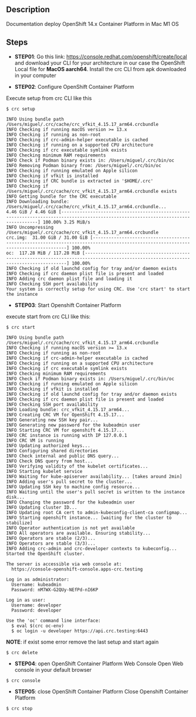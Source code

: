 ## Description
Documentation deploy OpenShift 14.x Container Platform in Mac M1 OS

## Steps

- **STEP01**: Go this link: https://console.redhat.com/openshift/create/local and download your CLI for your architecture in our case the OpenShift Local file for **MacOS aarch64**. Install the crc CLI from apk downloaded in your computer

- **STEP02**: Configure OpenShift Container Platform

Execute setup from crc CLI like this

```
$ crc setup

INFO Using bundle path /Users/miguel/.crc/cache/crc_vfkit_4.15.17_arm64.crcbundle
INFO Checking if running macOS version >= 13.x    
INFO Checking if running as non-root              
INFO Checking if crc-admin-helper executable is cached
INFO Checking if running on a supported CPU architecture
INFO Checking if crc executable symlink exists    
INFO Checking minimum RAM requirements            
INFO Check if Podman binary exists in: /Users/miguel/.crc/bin/oc
INFO Removing Podman binary from: /Users/miguel/.crc/bin/oc
INFO Checking if running emulated on Apple silicon
INFO Checking if vfkit is installed               
INFO Checking if CRC bundle is extracted in '$HOME/.crc'
INFO Checking if /Users/miguel/.crc/cache/crc_vfkit_4.15.17_arm64.crcbundle exists
INFO Getting bundle for the CRC executable        
INFO Downloading bundle: /Users/miguel/.crc/cache/crc_vfkit_4.15.17_arm64.crcbundle...
4.46 GiB / 4.46 GiB [-----------------------------------------------------------------------------------------------------------------------------------] 100.00% 3.25 MiB/s
INFO Uncompressing /Users/miguel/.crc/cache/crc_vfkit_4.15.17_arm64.crcbundle
crc.img:  31.00 GiB / 31.00 GiB [----------------------------------------------------------------------------------------------------------------------------------] 100.00%
oc:  117.28 MiB / 117.28 MiB [-------------------------------------------------------------------------------------------------------------------------------------] 100.00%
INFO Checking if old launchd config for tray and/or daemon exists
INFO Checking if crc daemon plist file is present and loaded
INFO Adding crc daemon plist file and loading it  
INFO Checking SSH port availability               
Your system is correctly setup for using CRC. Use 'crc start' to start the instance
```

- **STEP03**: Start Openshift Container Platform

execute start from crc CLI like this:

```
$ crc start

INFO Using bundle path /Users/miguel/.crc/cache/crc_vfkit_4.15.17_arm64.crcbundle
INFO Checking if running macOS version >= 13.x    
INFO Checking if running as non-root              
INFO Checking if crc-admin-helper executable is cached
INFO Checking if running on a supported CPU architecture
INFO Checking if crc executable symlink exists    
INFO Checking minimum RAM requirements            
INFO Check if Podman binary exists in: /Users/miguel/.crc/bin/oc
INFO Checking if running emulated on Apple silicon
INFO Checking if vfkit is installed               
INFO Checking if old launchd config for tray and/or daemon exists
INFO Checking if crc daemon plist file is present and loaded
INFO Checking SSH port availability               
INFO Loading bundle: crc_vfkit_4.15.17_arm64...   
INFO Creating CRC VM for OpenShift 4.15.17...     
INFO Generating new SSH key pair...               
INFO Generating new password for the kubeadmin user
INFO Starting CRC VM for openshift 4.15.17...     
INFO CRC instance is running with IP 127.0.0.1    
INFO CRC VM is running                            
INFO Updating authorized keys...                  
INFO Configuring shared directories               
INFO Check internal and public DNS query...       
INFO Check DNS query from host...                 
INFO Verifying validity of the kubelet certificates...
INFO Starting kubelet service                     
INFO Waiting for kube-apiserver availability... [takes around 2min]
INFO Adding user's pull secret to the cluster...  
INFO Updating SSH key to machine config resource...
INFO Waiting until the user's pull secret is written to the instance disk...
INFO Changing the password for the kubeadmin user
INFO Updating cluster ID...                       
INFO Updating root CA cert to admin-kubeconfig-client-ca configmap...
INFO Starting openshift instance... [waiting for the cluster to stabilize]
INFO Operator authentication is not yet available
INFO All operators are available. Ensuring stability...
INFO Operators are stable (2/3)...                
INFO Operators are stable (3/3)...                
INFO Adding crc-admin and crc-developer contexts to kubeconfig...
Started the OpenShift cluster.

The server is accessible via web console at:
  https://console-openshift-console.apps-crc.testing

Log in as administrator:
  Username: kubeadmin
  Password: nM7WX-G2QUy-NEfPd-nI6KP

Log in as user:
  Username: developer
  Password: developer

Use the 'oc' command line interface:
  $ eval $(crc oc-env)
  $ oc login -u developer https://api.crc.testing:6443
  ```

**NOTE**: if exist some error remove the last setup and start again

```
$ crc delete
```

- **STEP04**: open OpenShift Container Platform Web Console
Open Web console in your default browser
```
$ crc console
```

- **STEP05**: close OpenShift Container Platform
Close Openshift Container Platform
```
$ crc stop
```
